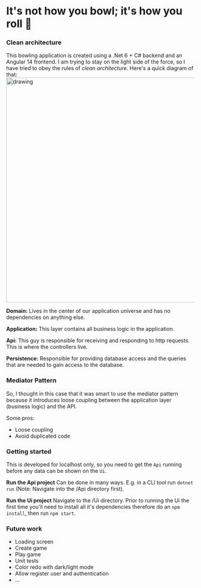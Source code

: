 # It's not how you bowl; it's how you roll 🎳

### Clean architecture

This bowling application is created using a .Net 6 + C# backend and an Angular 14 frontend.
I am trying to stay on the light side of the force, so I have tried to obey the rules of *clean architecture*. 
Here's a quick diagram of that: 
<img src="https://miro.medium.com/max/1400/1*fhgWH-zMWac5i7zSiMFaOg.png" alt="drawing" width="600"/>

**Domain:**
Lives in the center of our application universe and has no dependencies on anything else. 

**Application:**
This layer contains all business logic in the application.

**Api:**
This guy is responsible for receiving and responding to http requests. This is where the controllers live. 

**Persistence:** 
Responsible for providing database access and the queries that are needed to gain access to the database. 

### Mediator Pattern
So, I thought in this case that it was smart to use the mediator pattern because it introduces loose coupling between the application layer (business logic) and the API. 

Some pros:
- Loose coupling 
- Avoid duplicated code

### Getting started
This is developed for localhost only, so you need to get the `Api` running before any data can be shown on the `Ui`.

**Run the Api project**
Can be done in many ways. E.g. in a CLI tool run `dotnet run` (Note: Navigate into the /Api directory first).

**Run the Ui project**
Navigate to the /Ui directory. Prior to running the Ui the first time you'll need to install all it's dependencies therefore do an `npm install`, then run `npm start`.  

### Future work
- Loading screen 
- Create game
- Play game 
- Unit tests 
- Color redo with dark/light mode
- Allow register user and authentication 
- ...